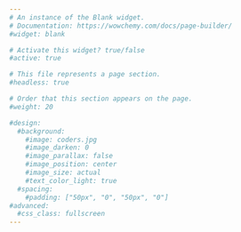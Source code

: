```yaml
---
# An instance of the Blank widget.
# Documentation: https://wowchemy.com/docs/page-builder/
#widget: blank

# Activate this widget? true/false
#active: true

# This file represents a page section.
#headless: true

# Order that this section appears on the page.
#weight: 20

#design:
  #background:
    #image: coders.jpg
    #image_darken: 0
    #image_parallax: false
    #image_position: center
    #image_size: actual
    #text_color_light: true
  #spacing:
    #padding: ["50px", "0", "50px", "0"]
#advanced:
  #css_class: fullscreen
---
```

